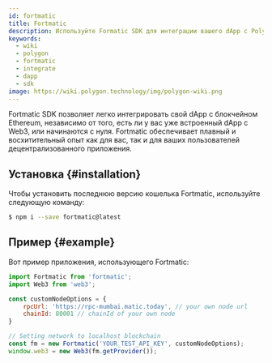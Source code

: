 ```yaml
---
id: fortmatic
title: Fortmatic
description: Используйте Formatic SDK для интеграции вашего dApp с Polygon
keywords:
  - wiki
  - polygon
  - fortmatic
  - integrate
  - dapp
  - sdk
image: https://wiki.polygon.technology/img/polygon-wiki.png
---
```


Fortmatic SDK позволяет легко интегрировать свой dApp с блокчейном Ethereum, независимо от того, есть ли у вас уже встроенный dApp с Web3, или начинаются с нуля. Fortmatic обеспечивает плавный и восхитительный опыт как для вас, так и для ваших пользователей децентрализованного приложения.

## Установка {#installation}

Чтобы установить последнюю версию кошелька Fortmatic, используйте следующую команду:

```bash
$ npm i --save fortmatic@latest
```

## Пример {#example}
Вот пример приложения, использующего Fortmatic:

```js title="example.js"
import Fortmatic from 'fortmatic';
import Web3 from 'web3';

const customNodeOptions = {
    rpcUrl: 'https://rpc-mumbai.matic.today', // your own node url
    chainId: 80001 // chainId of your own node
}

// Setting network to localhost blockchain
const fm = new Fortmatic('YOUR_TEST_API_KEY', customNodeOptions);
window.web3 = new Web3(fm.getProvider());
```
